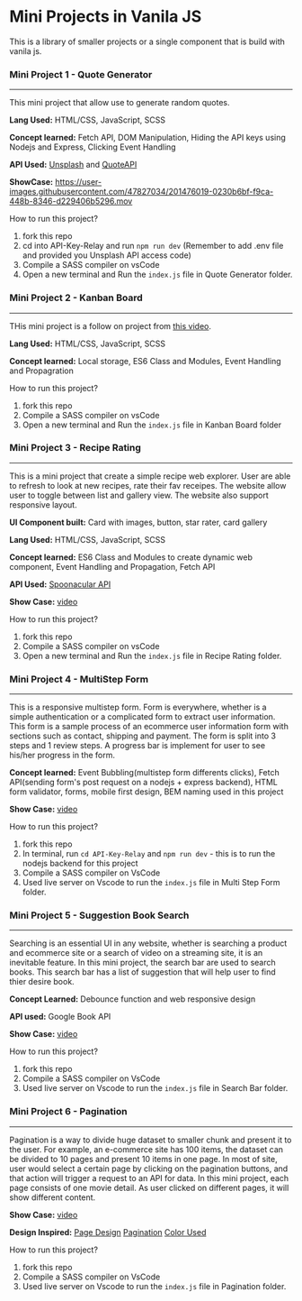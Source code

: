 # Mini Projects in Vanila JS
This is a library of smaller projects or a single component that is build with vanila js. 


### Mini Project 1 - Quote Generator
---
This mini project that allow use to generate random quotes. 


**Lang Used:** HTML/CSS, JavaScript, SCSS


**Concept learned:** Fetch API, DOM Manipulation, Hiding the API keys using Nodejs and Express, Clicking Event Handling


**API Used:** [Unsplash](https://unsplash.com/developers) and [QuoteAPI](https://type.fit/api/quotes)


**ShowCase:**
https://user-images.githubusercontent.com/47827034/201476019-0230b6bf-f9ca-448b-8346-d229406b5296.mov


How to run this project?
1. fork this repo 
2. cd into API-Key-Relay and run `npm run dev` (Remember to add .env file and provided you Unsplash API access code) 
3. Compile a SASS compiler on vsCode 
4. Open a new terminal and Run the `index.js` file in Quote Generator folder.

### Mini Project 2 - Kanban Board 
---
THis mini project is a follow on project from [this video](https://www.youtube.com/watch?v=ijQ6dCughW8&themeRefresh=1).

**Lang Used:** HTML/CSS, JavaScript, SCSS

**Concept learned:** Local storage, ES6 Class and Modules, Event Handling and Propagration

How to run this project?
1. fork this repo 
2. Compile a SASS compiler on vsCode 
3. Open a new terminal and Run the `index.js` file in Kanban Board folder

### Mini Project 3 - Recipe Rating
---
This is a mini project that create a simple recipe web explorer. User are able to refresh to look at new recipes, rate their fav receipes. The website allow user to toggle between list and gallery view. The website also support responsive layout. 

**UI Component built:** Card with images, button, star rater, card gallery 

**Lang Used:** HTML/CSS, JavaScript, SCSS

**Concept learned:** ES6 Class and Modules to create dynamic web component, Event Handling and Propagation, Fetch API

**API Used:** [Spoonacular API](https://spoonacular.com/food-api)

**Show Case:** [video](https://youtu.be/BTxKUVPtCg8)


How to run this project?
1. fork this repo 
2. Compile a SASS compiler on vsCode 
3. Open a new terminal and Run the `index.js` file in Recipe Rating folder.

### Mini Project 4 - MultiStep Form 
--- 
This is a responsive multistep form. Form is everywhere, whether is a simple authentication or a complicated form to extract user information. This form is a sample process of an ecommerce user information form with sections such as contact, shipping and payment. The form is split into 3 steps and 1 review steps. A progress bar is implement for user to see his/her progress in the form. 

**Concept learned:** Event Bubbling(multistep form differents clicks), Fetch API(sending form's post request on a nodejs + express backend), HTML form validator, forms, mobile first design, BEM naming used in this project

**Show Case:** [video](https://youtu.be/YYOp2Cs4Lzg)

How to run this project?
1. fork this repo 
2. In terminal, run `cd API-Key-Relay` and `npm run dev` - this is to run the nodejs backend for this project
3. Compile a SASS compiler on VsCode 
4. Used live server on Vscode to run the `index.js` file in Multi Step Form folder. 


### Mini Project 5 - Suggestion Book Search
---
Searching is an essential UI in any website, whether is searching a product and ecommerce site or a search of video on a streaming site, it is an inevitable feature.
In this mini project, the search bar are used to search books. This search bar has a list of suggestion that will help user to find thier desire book. 

**Concept Learned:** Debounce function and web responsive design 

**API used:** Google Book API

**Show Case:** [video](https://youtu.be/54W2QVYy_Zw)

How to run this project?
1. fork this repo 
2. Compile a SASS compiler on VsCode 
3. Used live server on Vscode to run the `index.js` file in Search Bar folder. 

### Mini Project 6 - Pagination 
---
Pagination is a way to divide huge dataset to smaller chunk and present it to the user. For example, an e-commerce site has 100 items, the dataset can be divided to 10 pages and present 10 items in one page. In most of site, user would select a certain page by clicking on the pagination buttons, and that action will trigger a request to an API for data. In this mini project, each page consists of one movie detail. As user clicked on different pages, it will show different content.

**Show Case:** [video](https://youtu.be/29h23dVOzv8)

**Design Inspired:** [Page Design](https://dribbble.com/shots/14534633--47-Yuval-Harari-Books-99-Days-in-the-Lab) [Pagination](https://dribbble.com/shots/7386930-Pagination) [Color Used](https://github.com/karthik/wesanderson)

How to run this project?
1. fork this repo 
2. Compile a SASS compiler on VsCode 
3. Used live server on Vscode to run the `index.js` file in Pagination folder. 